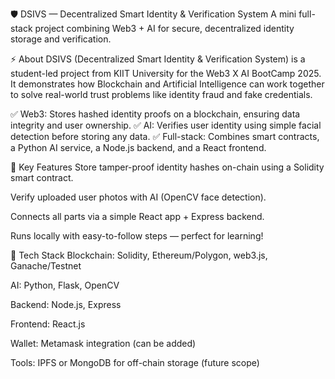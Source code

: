🛡️ DSIVS — Decentralized Smart Identity & Verification System
A mini full-stack project combining Web3 + AI for secure, decentralized identity storage and verification.

⚡ About
DSIVS (Decentralized Smart Identity & Verification System) is a student-led project from KIIT University for the Web3 X AI BootCamp 2025. It demonstrates how Blockchain and Artificial Intelligence can work together to solve real-world trust problems like identity fraud and fake credentials.

✅ Web3: Stores hashed identity proofs on a blockchain, ensuring data integrity and user ownership.
✅ AI: Verifies user identity using simple facial detection before storing any data.
✅ Full-stack: Combines smart contracts, a Python AI service, a Node.js backend, and a React frontend.

🎯 Key Features
Store tamper-proof identity hashes on-chain using a Solidity smart contract.

Verify uploaded user photos with AI (OpenCV face detection).

Connects all parts via a simple React app + Express backend.

Runs locally with easy-to-follow steps — perfect for learning!

🔗 Tech Stack
Blockchain: Solidity, Ethereum/Polygon, web3.js, Ganache/Testnet

AI: Python, Flask, OpenCV

Backend: Node.js, Express

Frontend: React.js

Wallet: Metamask integration (can be added)

Tools: IPFS or MongoDB for off-chain storage (future scope)
